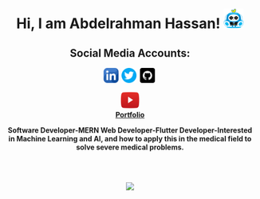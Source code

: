 <p>
  <h1 align="center"><b>Hi, I am Abdelrahman Hassan! <img src="icons/businessman.png" alt="" width="40"></h1>
</p>

<h2 align="center">Social Media Accounts:</h2>
<p align="center">
<a href="https://www.linkedin.com/in/abdelrahman-hassan278/"><img src="icons/linkedin.png" alt="LinkedIN" width="30" /></a>&nbsp;
<a href="https://twitter.com/Abdelra31429503"><img src="icons/twitter.png" width="30" alt="Twitter" /></a>&nbsp;
<a href="https://github.com/Abdelrahmanhassan1"><img src="icons/github.png" width="30" alt="Github" /></a>&nbsp;
</p>

<div align="center" >
  <a href="https://www.youtube.com/channel/UCd_rPbpKH8iRGOG-LOg-jkg"><img src="./icons/youtube-logo-png-2067.png" width="40" height="35" /></a>
</div>

<div align="center">
  <a href="https://portfolio-nextjs-hk5zsqwtw-abdelrahmanhassan1.vercel.app/"  target="_blank">Portfolio</a>
</div>

<p align="center">Software Developer-MERN Web Developer-Flutter Developer-Interested in Machine Learning and AI, and how to apply this in the medical field to solve severe medical problems.</p><br/>

<br />

<p align="center">
<img src="https://github-readme-stats.vercel.app/api?username=Abdelrahmanhassan1&theme=radical&show_icons=true" width="480" />
</p>
